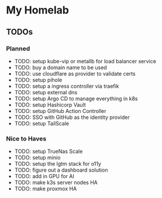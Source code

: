 # My Homelab

## TODOs

### Planned
- TODO: setup kube-vip or metallb for load balancer service
- TODO: buy a domain name to be used
- TODO: use cloudflare as provider to validate certs
- TODO: setup pihole
- TODO: setup a ingress controller via traefik
- TODO: setup external dns
- TODO: setup Argo CD to manage everything in k8s
- TODO: setup Hashicorp Vault
- TODO: setup GitHub Action Controller
- TODO: SSO with GitHub as the identity provider
- TODO: setup TailScale

### Nice to Haves
- TODO: setup TrueNas Scale
- TODO: setup minio
- TODO: setup the lgtm stack for o11y
- TODO: figure out a dashboard solution
- TODO: add in GPU for AI
- TODO: make k3s server nodes HA
- TODO: make proxmox HA
